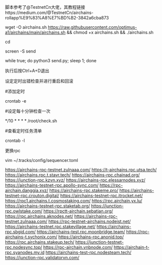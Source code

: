 脚本参考了@TestnetCn大佬，其教程链接https://medium.com/@TestnetCn/airchains-rollapp%E9%83%A8%E7%BD%B2-3842a6cba873

wget -O airchains.sh https://raw.githubusercontent.com/optimus-a1/airchains/main/airchains.sh && chmod +x airchains.sh && ./airchains.sh


cd


screen -S send


while true; do python3 send.py; sleep 1; done



执行后按Ctrl+A+D退出


设定定时出错检查并进行重启和回滚

#添加定时

crontab -e

#设定每十分钟检查一次

*/10 * * * * /root/check.sh

#查看定时任务清单

crontab -l









更换rpc

vim ~/.tracks/config/sequencer.toml




https://airchains-rpc-testnet.zulnaaa.com/
https://t-airchains.rpc.utsa.tech/
https://airchains.rpc.t.stavr.tech/
https://airchains-rpc.chainad.org/
https://junction-rpc.kzvn.xyz/
https://airchains-rpc.elessarnodes.xyz/
https://airchains-testnet-rpc.apollo-sync.com/
https://rpc-airchain.danggia.xyz/
https://airchains-rpc.stakeme.pro/
https://airchains-testnet-rpc.crouton.digital/ 
https://airchains-testnet-rpc.itrocket.net/
https://rpc1.airchains.t.cosmostaking.com/
https://rpc.airchain.yx.lu/
https://airchains-testnet-rpc.staketab.org/
https://junction-rpc.owlstake.com/
https://rpctt-airchain.sebatian.org/
https://rpc.airchains.aknodes.net/
https://airchains-rpc-testnet.zulnaaa.com/
https://rpc-testnet-airchains.nodeist.net/
https://airchains-testnet.rpc.stakevillage.net/
https://airchains-rpc.sbgid.com/
https://airchains-test.rpc.moonbridge.team/
https://rpc-airchains-t.sychonix.com/
https://airchains-rpc.anonid.top/
https://rpc.airchains.stakeup.tech/
https://junction-testnet-rpc.nodesync.top/
https://rpc-airchain.vnbnode.com/
https://airchain-t-rpc.syanodes.my.id
https://airchains-test-rpc.nodesteam.tech/
https://junction-rpc.validatorvn.com/













